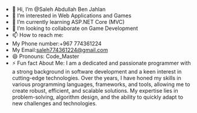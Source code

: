 - 👋 Hi, I’m @Saleh Abdullah Ben Jahlan 
- 👀 I’m interested in Web Applications and Games 
- 🌱 I’m currently learning ASP.NET Core (MVC)
- 💞️ I’m looking to collaborate on Game Development 
- 📫 How to reach me:
-  My Phone number:+967 774361224
-  My Email:saleh774361224@gmail.com
- 😄 Pronouns: Code_Master
- ⚡ Fun fact About Me: I am a dedicated and passionate programmer with a strong background in software development and a keen interest in cutting-edge technologies. Over the years, I have honed my skills in various programming languages, frameworks, and tools, allowing me to create robust, efficient, and scalable solutions. My expertise lies in problem-solving, algorithm design, and the ability to quickly adapt to new challenges and technologies.

<!---
SalehC77/SalehC77 is a ✨ special ✨ repository because its `README.md` (this file) appears on your GitHub profile.
You can click the Preview link to take a look at your changes.
--->
